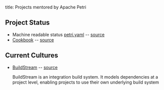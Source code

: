 title: Projects mentored by Apache Petri
<!-- Licensed under ALv2 -->

## Project Status

- Machine readable status [petri.yaml](https://petri.apache.org/info.yaml) -- [source](https://github.com/apache/petri-site/blob/master/content/info.yaml)
- [Cookbook](cookbook) -- [source](https://github.com/apache/petri-site/blob/master/content/pages/cookbook.md)

## Current Cultures

- [BuildStream](buildstream) -- [source](https://github.com/apache/petri-site/blob/master/content/pages/buildstream.md)

  BuildStream is an integration build system. It models dependencies at a project level, enabling projects to use their own underlying build system
